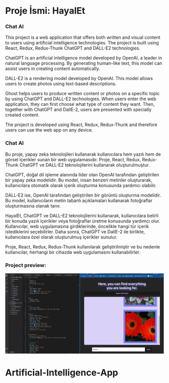 # Proje İsmi: HayalEt
<h3>Chat AI</h3>

<p>This project is a web application that offers both written and visual content to users using artificial intelligence technologies. The project is built using React, Redux, Redux-Thunk ChatGPT and DALL-E2 technologies.</p>

<p>ChatGPT is an artificial intelligence model developed by OpenAI, a leader in natural language processing. By generating human-like text, this model can assist users in creating content automatically.</p>

<p>DALL-E2 is a rendering model developed by OpenAI. This model allows users to create photos using text-based descriptions.</p>

<p>Ghost helps users to produce written content or photos on a specific topic by using ChatGPT and DALL-E2 technologies. When users enter the web application, they can first choose what type of content they want. Then, together with ChatGPT and DallE-2, users are presented with specially created content.</p>
 
<p>The project is developed using React, Redux, Redux-Thunk and therefore users can use the web app on any device.</p>


<h3>Chat AI</h3>

<p>Bu proje, yapay zeka teknolojileri kullanarak kullanıcılara hem yazılı hem de görsel içerikler sunan bir web uygulamasıdır. Proje, React, Redux, Redux-Thunk ChatGPT ve DALL-E2 teknolojilerini kullanarak oluşturulmuştur.</p>

<p>ChatGPT, doğal dil işleme alanında lider olan OpenAI tarafından geliştirilen bir yapay zeka modelidir. Bu model, insan benzeri metinler oluşturarak, kullanıcılara otomatik olarak içerik oluşturma konusunda yardımcı olabilir.</p>

<p>DALL-E2 ise, OpenAI tarafından geliştirilen bir görüntü oluşturma modelidir. Bu model, kullanıcıların metin tabanlı açıklamaları kullanarak fotoğraflar oluşturmasına olanak tanır.</p>

<p>HayalEt, ChatGPT ve DALL-E2 teknolojilerini kullanarak, kullanıcılara belirli bir konuda yazılı içerikler veya fotoğraflar üretme konusunda yardımcı olur. Kullanıcılar, web uygulamasına girdiklerinde, öncelikle hangi tür içerik istediklerini seçebilirler. Daha sonra, ChatGPT ve DallE-2 ile birlikte, kullanıcılara özel olarak oluşturulmuş içerikler sunulur.</p>
 
<p>Proje, React, Redux, Redux-Thunk kullanılarak geliştirilmiştir ve bu nedenle kullanıcılar, herhangi bir cihazda web uygulamasını kullanabilirler.</p>

<h3>Project preview:</h3>

![](AI.gif)
# Artificial-Intelligence-App
